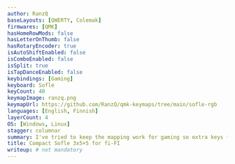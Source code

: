```yaml
---
author: RanzQ
baseLayouts: [QWERTY, Colemak]
firmwares: [QMK]
hasHomeRowMods: false
hasLetterOnThumb: false
hasRotaryEncoder: true
isAutoShiftEnabled: false
isComboEnabled: false
isSplit: true
isTapDanceEnabled: false
keybindings: [Gaming]
keyboard: Sofle
keyCount: 40
keymapImage: ranzq.png
keymapUrl: https://github.com/RanzQ/qmk-keymaps/tree/main/sofle-rgb
languages: [English, Finnish]
layerCount: 4
OS: [Windows, Linux]
stagger: columnar
summary: I've tried to keep the mapping work for gaming so extra keys for modifiers.
title: Compact Sofle 3x5+5 for fi-FI
writeup: # not mandatory
---
```

